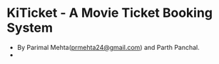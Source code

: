 # KiTicket - A Movie Ticket Booking System
* By Parimal Mehta(prmehta24@gmail.com) and Parth Panchal.
*

